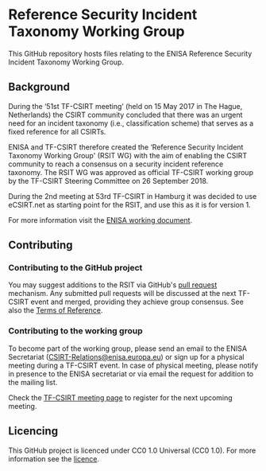 # Reference Security Incident Taxonomy Working Group
This GitHub repository hosts files relating to the ENISA Reference Security Incident Taxonomy Working Group.

## Background
During the ‘51st TF-CSIRT meeting’ (held on 15 May 2017 in The Hague, Netherlands) the CSIRT community concluded that there was an urgent need for an incident taxonomy (i.e., classification scheme) that serves as a fixed reference for all CSIRTs.

ENISA and TF-CSIRT therefore created the ‘Reference Security Incident Taxonomy Working Group' (RSIT WG) with the aim of enabling the CSIRT community to reach a consensus on a security incident reference taxonomy. The RSIT WG was approved as official TF-CSIRT working group by the TF-CSIRT Steering Committee on 26 September 2018.

During the 2nd meeting at 53rd TF-CSIRT in Hamburg it was decided to use eCSIRT.net as starting point for the RSIT, and use this as it is for version 1.

For more information visit the [ENISA working document](https://www.enisa.europa.eu/publications/reference-incident-classification-taxonomy).

## Contributing

### Contributing to the GitHub project
You may suggest additions to the RSIT via GitHub's [pull request](https://docs.github.com/en/free-pro-team@latest/github/collaborating-with-issues-and-pull-requests/creating-a-pull-request) mechanism. Any submitted pull requests will be discussed at the next TF-CSIRT event and merged, providing they achieve group consensus. See also the [Terms of Reference](Documentation/ToR.md).

### Contributing to the working group
To become part of the working group, please send an email to the ENISA Secretariat ([CSIRT-Relations@enisa.europa.eu](mailto:CSIRT-Relations@enisa.europa.eu)) or sign up for a physical meeting during a TF-CSIRT event. In case of physical meeting, please notify in presence to the ENISA secretariat or via email the request for addition to the mailing list.

Check the [TF-CSIRT meeting page](https://tf-csirt.org/tf-csirt/meetings/) to register for the next upcoming meeting.

## Licencing
This GitHub project is licenced under CC0 1.0 Universal (CC0 1.0). For more information see the [licence](LICENCE).
